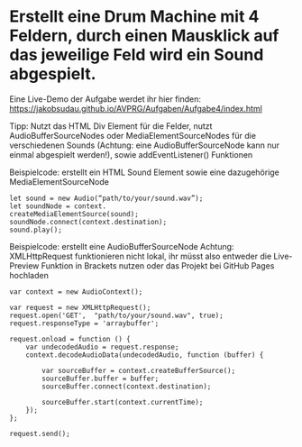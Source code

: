 # Erstellt eine Drum Machine mit 4 Feldern, durch einen Mausklick auf das jeweilige Feld wird ein Sound abgespielt.

Eine Live-Demo der Aufgabe werdet ihr hier finden: https://jakobsudau.github.io/AVPRG/Aufgaben/Aufgabe4/index.html

Tipp: Nutzt das HTML Div Element für die Felder, nutzt AudioBufferSourceNodes oder MediaElementSourceNodes für die verschiedenen Sounds (Achtung: eine AudioBufferSourceNode kann nur einmal abgespielt werden!), sowie addEventListener() Funktionen


Beispielcode: erstellt ein HTML Sound Element sowie eine dazugehörige MediaElementSourceNode
```
let sound = new Audio(“path/to/your/sound.wav”);
let soundNode = context.
createMediaElementSource(sound);
soundNode.connect(context.destination);
sound.play();
```

Beispielcode: erstellt eine AudioBufferSourceNode
Achtung: XMLHttpRequest funktionieren nicht lokal, ihr müsst also entweder die Live-Preview Funktion in Brackets nutzen oder das Projekt bei GitHub Pages hochladen
```
var context = new AudioContext();

var request = new XMLHttpRequest();
request.open('GET',  "path/to/your/sound.wav", true);
request.responseType = 'arraybuffer';

request.onload = function () {
    var undecodedAudio = request.response;
    context.decodeAudioData(undecodedAudio, function (buffer) {
        
        var sourceBuffer = context.createBufferSource();
        sourceBuffer.buffer = buffer;
        sourceBuffer.connect(context.destination);
        
        sourceBuffer.start(context.currentTime);
    });
};

request.send();
```